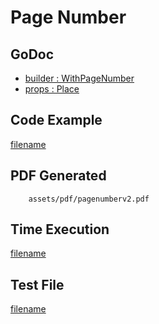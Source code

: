 # Page Number

## GoDoc
* [builder : WithPageNumber](https://pkg.go.dev/github.com/nh3000-org/maroto/v2/pkg/config#CfgBuilder.WithPageNumber)
* [props : Place](https://pkg.go.dev/github.com/nh3000-org/maroto/v2/pkg/props#Place)

## Code Example
[filename](../../assets/examples/pagenumber/v2/main.go ':include :type=code')

## PDF Generated
```pdf
	assets/pdf/pagenumberv2.pdf
```

## Time Execution
[filename](../../assets/text/pagenumberv2.txt  ':include :type=code')

## Test File
[filename](https://raw.githubusercontent.com/nh3000-org/maroto/master/test/maroto/examples/pagenumber.json  ':include :type=code')